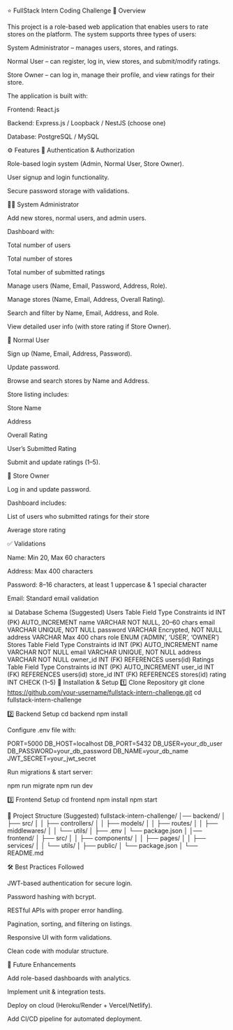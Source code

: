 ⭐ FullStack Intern Coding Challenge
📌 Overview

This project is a role-based web application that enables users to rate stores on the platform. The system supports three types of users:

System Administrator – manages users, stores, and ratings.

Normal User – can register, log in, view stores, and submit/modify ratings.

Store Owner – can log in, manage their profile, and view ratings for their store.

The application is built with:

Frontend: React.js

Backend: Express.js / Loopback / NestJS (choose one)

Database: PostgreSQL / MySQL

⚙️ Features
🔑 Authentication & Authorization

Role-based login system (Admin, Normal User, Store Owner).

User signup and login functionality.

Secure password storage with validations.

👨‍💻 System Administrator

Add new stores, normal users, and admin users.

Dashboard with:

Total number of users

Total number of stores

Total number of submitted ratings

Manage users (Name, Email, Password, Address, Role).

Manage stores (Name, Email, Address, Overall Rating).

Search and filter by Name, Email, Address, and Role.

View detailed user info (with store rating if Store Owner).

👥 Normal User

Sign up (Name, Email, Address, Password).

Update password.

Browse and search stores by Name and Address.

Store listing includes:

Store Name

Address

Overall Rating

User’s Submitted Rating

Submit and update ratings (1–5).

🏪 Store Owner

Log in and update password.

Dashboard includes:

List of users who submitted ratings for their store

Average store rating

✅ Validations

Name: Min 20, Max 60 characters

Address: Max 400 characters

Password: 8–16 characters, at least 1 uppercase & 1 special character

Email: Standard email validation

📊 Database Schema (Suggested)
Users Table
Field	Type	Constraints
id	INT (PK)	AUTO_INCREMENT
name	VARCHAR	NOT NULL, 20–60 chars
email	VARCHAR	UNIQUE, NOT NULL
password	VARCHAR	Encrypted, NOT NULL
address	VARCHAR	Max 400 chars
role	ENUM	(‘ADMIN’, ‘USER’, ‘OWNER’)
Stores Table
Field	Type	Constraints
id	INT (PK)	AUTO_INCREMENT
name	VARCHAR	NOT NULL
email	VARCHAR	UNIQUE, NOT NULL
address	VARCHAR	NOT NULL
owner_id	INT (FK)	REFERENCES users(id)
Ratings Table
Field	Type	Constraints
id	INT (PK)	AUTO_INCREMENT
user_id	INT (FK)	REFERENCES users(id)
store_id	INT (FK)	REFERENCES stores(id)
rating	INT	CHECK (1–5)
🚀 Installation & Setup
1️⃣ Clone Repository
git clone https://github.com/your-username/fullstack-intern-challenge.git
cd fullstack-intern-challenge

2️⃣ Backend Setup
cd backend
npm install


Configure .env file with:

PORT=5000
DB_HOST=localhost
DB_PORT=5432
DB_USER=your_db_user
DB_PASSWORD=your_db_password
DB_NAME=your_db_name
JWT_SECRET=your_jwt_secret


Run migrations & start server:

npm run migrate
npm run dev

3️⃣ Frontend Setup
cd frontend
npm install
npm start

📂 Project Structure (Suggested)
fullstack-intern-challenge/
│── backend/
│   ├── src/
│   │   ├── controllers/
│   │   ├── models/
│   │   ├── routes/
│   │   ├── middlewares/
│   │   └── utils/
│   ├── .env
│   └── package.json
│
│── frontend/
│   ├── src/
│   │   ├── components/
│   │   ├── pages/
│   │   ├── services/
│   │   └── utils/
│   ├── public/
│   └── package.json
│
└── README.md

🛠 Best Practices Followed

JWT-based authentication for secure login.

Password hashing with bcrypt.

RESTful APIs with proper error handling.

Pagination, sorting, and filtering on listings.

Responsive UI with form validations.

Clean code with modular structure.

📌 Future Enhancements

Add role-based dashboards with analytics.

Implement unit & integration tests.

Deploy on cloud (Heroku/Render + Vercel/Netlify).

Add CI/CD pipeline for automated deployment.
